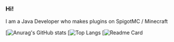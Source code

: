 ### Hi!

I am a Java Developer who makes plugins on SpigotMC / Minecraft

[![Anurag's GitHub stats](https://github-readme-stats.vercel.app/api?username=OllieJW&show_icons=true&theme=radical)
[![Top Langs](https://github-readme-stats.vercel.app/api/top-langs/?username=OllieJW&show_icons=true&theme=radical)
[![Readme Card](https://github-readme-stats.vercel.app/api/pin/?username=OllieJW&repo=github-readme-stats)

